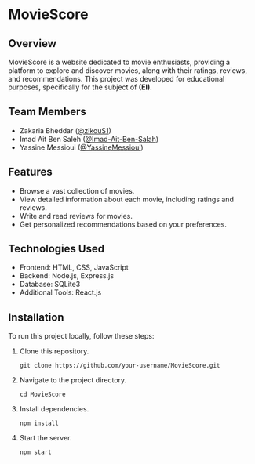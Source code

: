 # MovieScore

## Overview

MovieScore is a website dedicated to movie enthusiasts, providing a platform to explore and discover movies, along with their ratings, reviews, and recommendations. This project was developed for educational purposes, specifically for the subject of **(EI)**.

## Team Members

- Zakaria Bheddar ([@zikouS1](https://github.com/zikouS1))
- Imad Ait Ben Saleh ([@Imad-Ait-Ben-Salah](https://github.com/Imad-Ait-Ben-Salah))
- Yassine Messioui ([@YassineMessioui](https://github.com/YassineMessioui))

## Features

- Browse a vast collection of movies.
- View detailed information about each movie, including ratings and reviews.
- Write and read reviews for movies.
- Get personalized recommendations based on your preferences.

## Technologies Used

- Frontend: HTML, CSS, JavaScript
- Backend: Node.js, Express.js
- Database: SQLite3
- Additional Tools: React.js

## Installation

To run this project locally, follow these steps:

1. Clone this repository.
   ```
   git clone https://github.com/your-username/MovieScore.git
   ```
2. Navigate to the project directory.
   ```
   cd MovieScore
   ```
3. Install dependencies.
   ```
   npm install
   ```
4. Start the server.
   ```
   npm start
   ```
